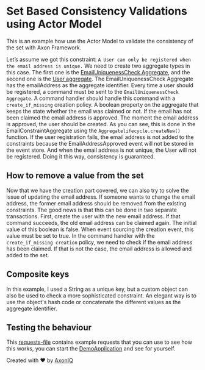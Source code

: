 # Set Based Consistency Validations using Actor Model

This is an example how use the Actor Model to validate the consistency of the set with Axon Framework.

Let’s assume we got this constraint: `A User can only be registered when the email address is unique.`
We need to create two aggregate types in this case. The first one is
the [EmailUniquenessCheck Aggregate](src/main/java/io/axoniq/dev/samples/command/aggregate/EmailUniquenessCheck.java),
and the second
one is the [User aggregate](src/main/java/io/axoniq/dev/samples/command/aggregate/User.java). The EmailUniquenessCheck
Aggregate has the emailAddress as the aggregate identifier.
Every time a user should be registered, a command must be sent to the `EmailUniquenessCheck Aggregate`.
A command handler should handle this command with a `create_if_missing` creation policy. A boolean property on the aggregate 
that keeps the state whether the email was claimed or not. If the email has not been claimed the email address is approved.
The moment the email address is approved, the user should be created. As you can see, this is done in the
EmailConstraintAggregate using the `Aggregatelifecycle.createNew()` function.
If the user registration fails, the email address is not added to the constraints because the EmailAddressApproved event
will not be stored in the event store. And when the email address is not unique, the User will not be registered. Doing
it this way, consistency is guaranteed.

## How to remove a value from the set

Now that we have the creation part covered, we can also try to solve the issue of updating the email address. If someone
wants to change the email address, the former email address should be removed from the existing constraints.
The good news is that this can be done in two separate transactions. First, create the user with the new email address.
If that command succeeds, the old email address can be claimed again.
The initial value of this boolean is false. When event sourcing the creation event, this value must be set to true. In the command handler with
the `create_if_missing creation` policy, we need to check if the email address has been claimed. If that is not the case,
the email address is allowed and added to the set.

## Composite keys

In this example, I used a String as a unique key, but a custom object can also be used to check a more sophisticated
constraint. An elegant way is to use the object's hash code or concatenate the different values as the aggregate
identifier.

## Testing the behaviour

This [requests-file](src/main/resources/requests.http) contains example requests that you can use to see how this works,
you can start the [DemoApplication](src/main/java/io/axoniq/dev/samples/DemoApplication.java) and see for yourself.

Created with :heart: by [AxonIQ](http://www.axoniq.io)

[axon]: https://axoniq.io/

